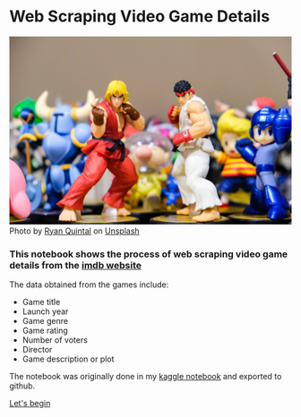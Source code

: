 # Web Scraping Video Game Details

![image](img/ryan-quintal-Rt0fXXXvf4w-unsplash.jpg)
Photo by <a href="https://unsplash.com/@ryanquintal?utm_source=unsplash&utm_medium=referral&utm_content=creditCopyText">Ryan Quintal</a> on <a href="https://unsplash.com/s/photos/video-games?utm_source=unsplash&utm_medium=referral&utm_content=creditCopyText">Unsplash</a>

### This notebook shows the process of web scraping video game details from the [imdb website](https://www.imdb.com/search/title/?title_type=video_game)
<p>The data obtained from the games include:</p>  
<ul>
<li>Game title</li>
<li>Launch year</li>
<li>Game genre</li>
<li>Game rating</li>
<li>Number of voters</li>
<li>Director</li>
<li>Game description or plot</li>
</ul>

The notebook was originally done in my [kaggle notebook](https://www.kaggle.com/code/nyagami/web-scraping-video-game-ratings-on-imdb) and exported to github.

[Let's begin](web-scraping-video-game-ratings-on-imdb.ipynb)
